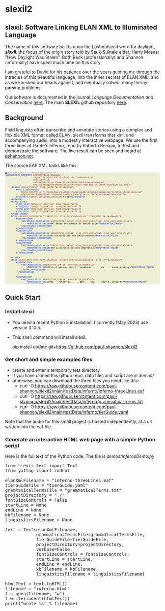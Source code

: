 # slexil2

## sləxil: Software Linking ELAN XML to Illuminated Language ##

The name of this software builds upon the Lushootseed word for
daylight, <b><i>sləxil</b></i>, the focus of the origin story told by
Sauk-Suittale elder, Harry Moses: "How Daylight Was Stolen". Both Beck
(professionally) and Shannon (informally) have spent much time on this
story.

I am grateful to David for his patience over the years guiding me
through the intracies of this beautiful language, into the inner secrets of
ELAN XML, and as we knocked our heads against, and eventually
solved, many thorny parsing problems.

Our software is documented in the journal *Language Documentation and Conservation*
[here](https://scholarspace.manoa.hawaii.edu/bitstream/10125/24948/beck_shannon.pdf).
The main **SLEXIL** github repository
[here](https://github.com/davidjamesbeck/slexil).

## Background

Field linguists often transcribe and annotate stories using a complex and
flexible XML format called
[ELAN](https://en.wikipedia.org/wiki/ELAN_software).  slexil
transforms that xml, and accompanying audio, into a modestly
interactive webpage.  We use the first three lines of Dante's Inferno,
read by Roberto Benigni, to test and demonstrate the software.  The
live result can be seen and heard at [pshannon.net](https://pshannon.net/inferno/).

The source EAF XML looks like this:

![alt tag](https://github.com/paul-shannon/slexil2/blob/main/docs/inferno-eaf.png)


## Quick Start

### Install slexil

- You need a recent Python 3 installation.  I currently (May 2023) use
  version 3.10.5.
  
- This shell command will install slexil:

   pip install update git+https://github.com/paul-shannon/slexil2
   
### Get short and simple examples files

- create and enter a temporary test directory
- if you have cloned this github repo, data files and script are in *demos/*
- otherwise, you can download the three files you need like this:
    - curl -O https://raw.githubusercontent.com/paul-shannon/slexil2/main/testData/inferno/inferno-threeLines.eaf
    - curl -O https://raw.githubusercontent.com/paul-shannon/slexil2/main/testData/inferno/grammaticalTerms.txt
    - curl -O https://raw.githubusercontent.com/paul-shannon/slexil2/main/testData/inferno/tierGuide.yaml

Note that the audio for this small project is hosted independently, at a url written
into the eaf file.

### Generate an interactive HTML web page with a simple Python script

Here is the full text of the Python code.  The file is *demos/infernoDemo.py*

<pre>
from slexil.text import Text
from yattag import indent

elanXmlFilename = "inferno-threeLines.eaf"
tierGuideFile = "tierGuide.yaml"
grammaticalTermsFile = "grammaticalTerms.txt"
projectDirectory = "./"
fontSizeControls = False
startLine = None
endLine = None
kbFilename = None
linguisticsFilename = None

text = Text(elanXmlFilename,
			grammaticalTermsFile=grammaticalTermsFile,
			tierGuideFile=tierGuideFile,
			projectDirectory=projectDirectory,
			verbose=False,
			fontSizeControls = fontSizeControls,
			startLine = startLine,
			endLine = endLine,
			kbFilename = kbFilename,
			linguisticsFilename = linguisticsFilename)

htmlText = text.toHTML() 
filename = "inferno.html"
f = open(filename, "w")
f.write(indent(htmlText))
print("wrote %s" % filename)
</pre>

  

